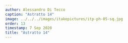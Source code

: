 ```yaml
---
author: Alessandro Di Tecco
caption: "Astratto 14"
image: ../../../images/itakepictures/itp-ph-05-sq.jpg
order: 13
timestamp: 7 Sep 2020
title: "Astratto 14"
---
```

